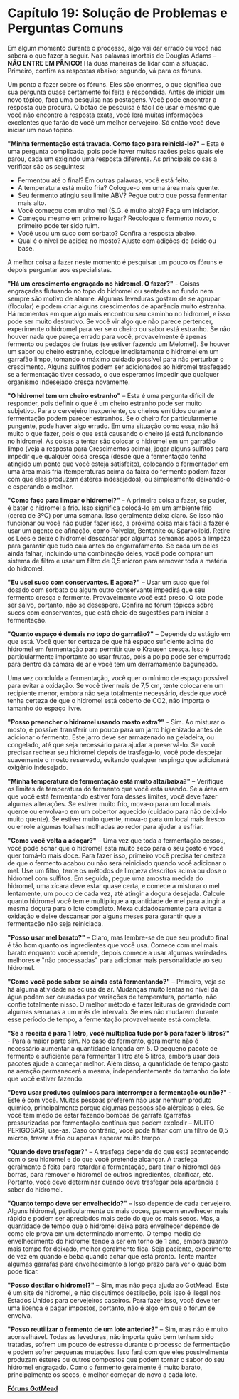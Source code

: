 # Capítulo 19: Solução de Problemas e Perguntas Comuns

Em algum momento durante o processo, algo vai dar errado ou você não saberá o que fazer a seguir. Nas palavras imortais de Douglas Adams – **NÃO ENTRE EM PÂNICO!** Há duas maneiras de lidar com a situação. Primeiro, confira as respostas abaixo; segundo, vá para os fóruns.

Um ponto a fazer sobre os fóruns. Eles são enormes, o que significa que sua pergunta quase certamente foi feita e respondida. Antes de iniciar um novo tópico, faça uma pesquisa nas postagens. Você pode encontrar a resposta que procura. O botão de pesquisa é fácil de usar e mesmo que você não encontre a resposta exata, você lerá muitas informações excelentes que farão de você um melhor cervejeiro. Só então você deve iniciar um novo tópico.

**"Minha fermentação está travada. Como faço para reiniciá-lo?"** – Esta é uma pergunta complicada, pois pode haver muitas razões pelas quais ele parou, cada um exigindo uma resposta diferente. As principais coisas a verificar são as seguintes:

- Fermentou até o final? Em outras palavras, você está feito.
- A temperatura está muito fria? Coloque-o em uma área mais quente.
- Seu fermento atingiu seu limite ABV? Pegue outro que possa fermentar mais alto.
- Você começou com muito mel (S.G. é muito alto)? Faça um iniciador.
- Começou mesmo em primeiro lugar? Recoloque o fermento novo, o primeiro pode ter sido ruim.
- Você usou um suco com sorbato? Confira a resposta abaixo.
- Qual é o nível de acidez no mosto? Ajuste com adições de ácido ou base.

A melhor coisa a fazer neste momento é pesquisar um pouco os fóruns e depois perguntar aos especialistas.

**"Há um crescimento engraçado no hidromel. O fazer?"** - Coisas engraçadas flutuando no topo do hidromel ou sentadas no fundo nem sempre são motivo de alarme. Algumas leveduras gostam de se agrupar (flocular) e podem criar alguns crescimentos de aparência muito estranha. Há momentos em que algo mais encontrou seu caminho no hidromel, e isso pode ser muito destrutivo. Se você vir algo que não parece pertencer, experimente o hidromel para ver se o cheiro ou sabor está estranho. Se não houver nada que pareça errado para você, provavelmente é apenas fermento ou pedaços de frutas (se estiver fazendo um Melomel). Se houver um sabor ou cheiro estranho, coloque imediatamente o hidromel em um garrafão limpo, tomando o máximo cuidado possível para não perturbar o crescimento. Alguns sulfitos podem ser adicionados ao hidromel trasfegado se a fermentação tiver cessado, o que esperamos impedir que qualquer organismo indesejado cresça novamente.

**"O hidromel tem um cheiro estranho"** – Esta é uma pergunta difícil de responder, pois definir o que é um cheiro estranho pode ser muito subjetivo. Para o cervejeiro inexperiente, os cheiros emitidos durante a fermentação podem parecer estranhos. Se o cheiro for particularmente pungente, pode haver algo errado. Em uma situação como essa, não há muito o que fazer, pois o que está causando o cheiro já está funcionando no hidromel. As coisas a tentar são colocar o hidromel em um garrafão limpo (veja a resposta para Crescimentos acima), jogar alguns sulfitos para impedir que qualquer coisa cresça (desde que a fermentação tenha atingido um ponto que você esteja satisfeito), colocando o fermentador em uma área mais fria (temperaturas acima da faixa do fermento podem fazer com que eles produzam ésteres indesejados), ou simplesmente deixando-o e esperando o melhor.

**"Como faço para limpar o hidromel?"** – A primeira coisa a fazer, se puder, é bater o hidromel a frio. Isso significa colocá-lo em um ambiente frio (cerca de 3ºC) por uma semana. Isso geralmente deixa claro. Se isso não funcionar ou você não puder fazer isso, a próxima coisa mais fácil a fazer é usar um agente de afinação, como Polyclar, Bentonite ou Sparkolloid. Retire os Lees e deixe o hidromel descansar por algumas semanas após a limpeza para garantir que tudo caia antes do engarrafamento. Se cada um deles ainda falhar, incluindo uma combinação deles, você pode comprar um sistema de filtro e usar um filtro de 0,5 mícron para remover toda a matéria do hidromel.

**"Eu usei suco com conservantes. E agora?"** – Usar um suco que foi dosado com sorbato ou algum outro conservante impedirá que seu fermento cresça e fermente. Provavelmente você está preso. O lote pode ser salvo, portanto, não se desespere. Confira no fórum tópicos sobre sucos com conservantes, que está cheio de sugestões para iniciar a fermentação.

**"Quanto espaço é demais no topo do garrafão?"** – Depende do estágio em que está. Você quer ter certeza de que há espaço suficiente acima do hidromel em fermentação para permitir que o Krausen cresça. Isso é particularmente importante ao usar frutas, pois a polpa pode ser empurrada para dentro da câmara de ar e você tem um derramamento bagunçado.

Uma vez concluída a fermentação, você quer o mínimo de espaço possível para evitar a oxidação. Se você tiver mais de 7,5 cm, tente colocar em um recipiente menor, embora não seja totalmente necessário, desde que você tenha certeza de que o hidromel está coberto de CO2, não importa o tamanho do espaço livre.

**"Posso preencher o hidromel usando mosto extra?"** - Sim. Ao misturar o mosto, é possível transferir um pouco para um jarro higienizado antes de adicionar o fermento. Este jarro deve ser armazenado na geladeira, ou congelado, até que seja necessário para ajudar a preservá-lo. Se você precisar rechear seu hidromel depois de trasfega-lo, você pode despejar suavemente o mosto reservado, evitando qualquer respingo que adicionará oxigênio indesejado.

**"Minha temperatura de fermentação está muito alta/baixa?"** – Verifique os limites de temperatura do fermento que você está usando. Se a área em que você está fermentando estiver fora desses limites, você deve fazer algumas alterações. Se estiver muito frio, mova-o para um local mais quente ou envolva-o em um cobertor aquecido (cuidado para não deixá-lo muito quente). Se estiver muito quente, mova-o para um local mais fresco ou enrole algumas toalhas molhadas ao redor para ajudar a esfriar.

**"Como você volta a adoçar?"** – Uma vez que toda a fermentação cessou, você pode achar que o hidromel está muito seco para o seu gosto e você quer torná-lo mais doce. Para fazer isso, primeiro você precisa ter certeza de que o fermento acabou ou não será reiniciado quando você adicionar o mel. Use um filtro, tente os métodos de limpeza descritos acima ou dose o hidromel com sulfitos. Em seguida, pegue uma amostra medida do hidromel, uma xícara deve estar quase certa, e comece a misturar o mel lentamente, um pouco de cada vez, até atingir a doçura desejada. Calcule quanto hidromel você tem e multiplique a quantidade de mel para atingir a mesma doçura para o lote completo. Mexa cuidadosamente para evitar a oxidação e deixe descansar por alguns meses para garantir que a fermentação não seja reiniciada.

**"Posso usar mel barato?"** – Claro, mas lembre-se de que seu produto final é tão bom quanto os ingredientes que você usa. Comece com mel mais barato enquanto você aprende, depois comece a usar algumas variedades melhores e "não processadas" para adicionar mais personalidade ao seu hidromel.

**"Como você pode saber se ainda está fermentando?"** – Primeiro, veja se há alguma atividade na eclusa de ar. Mudanças muito lentas no nível da água podem ser causadas por variações de temperatura, portanto, não confie totalmente nisso. O melhor método é fazer leituras de gravidade com algumas semanas a um mês de intervalo. Se eles não mudarem durante esse período de tempo, a fermentação provavelmente está completa.

**"Se a receita é para 1 letro, você multiplica tudo por 5 para fazer 5 litros?"** - Para a maior parte sim. No caso do fermento, geralmente não é necessário aumentar a quantidade lançada em 5. O pequeno pacote de fermento é suficiente para fermentar 1 litro até 5 litros, embora usar dois pacotes ajude a começar melhor. Além disso, a quantidade de tempo gasto na aeração permanecerá a mesma, independentemente do tamanho do lote que você estiver fazendo.

**"Devo usar produtos químicos para interromper a fermentação ou não?"** - Este é com você. Muitas pessoas preferem não usar nenhum produto químico, principalmente porque algumas pessoas são alérgicas a eles. Se você tem medo de estar fazendo bombas de garrafa (garrafas pressurizadas por fermentação contínua que podem explodir – MUITO PERIGOSAS), use-as. Caso contrário, você pode filtrar com um filtro de 0,5 mícron, travar a frio ou apenas esperar muito tempo.

**"Quando devo trasfegar?"** – A trasfega depende do que está acontecendo com o seu hidromel e do que você pretende alcançar. A trasfega geralmente é feita para retardar a fermentação, para tirar o hidromel das borras, para remover o hidromel de outros ingredientes, clarificar, etc. Portanto, você deve determinar quando deve trasfegar pela aparência e sabor do hidromel.

**"Quanto tempo deve ser envelhecido?"** – Isso depende de cada cervejeiro. Alguns hidromel, particularmente os mais doces, parecem envelhecer mais rápido e podem ser apreciados mais cedo do que os mais secos. Mas, a quantidade de tempo que o hidromel deixa para envelhecer depende de como ele prova em um determinado momento. O tempo médio de envelhecimento do hidromel tende a ser em torno de 1 ano, embora quanto mais tempo for deixado, melhor geralmente fica. Seja paciente, experimente de vez em quando e beba quando achar que está pronto. Tente manter algumas garrafas para envelhecimento a longo prazo para ver o quão bom pode ficar.

**"Posso destilar o hidromel?"** – Sim, mas não peça ajuda ao GotMead. Este é um site de hidromel, e não discutimos destilação, pois isso é ilegal nos Estados Unidos para cervejeiros caseiros. Para fazer isso, você deve ter uma licença e pagar impostos, portanto, não é algo em que o fórum se envolva.

**"Posso reutilizar o fermento de um lote anterior?"** – Sim, mas não é muito aconselhável. Todas as leveduras, não importa quão bem tenham sido tratadas, sofrem um pouco de estresse durante o processo de fermentação e podem sofrer pequenas mutações. Isso fará com que eles possivelmente produzam ésteres ou outros compostos que podem tornar o sabor do seu hidromel engraçado. Como o fermento geralmente é muito barato, principalmente os secos, é melhor começar de novo a cada lote.

[**Fóruns GotMead**](https://gotmead.com/community/)